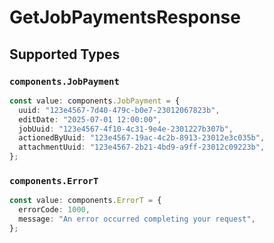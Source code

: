 # GetJobPaymentsResponse


## Supported Types

### `components.JobPayment`

```typescript
const value: components.JobPayment = {
  uuid: "123e4567-7d40-479c-b0e7-23012067823b",
  editDate: "2025-07-01 12:00:00",
  jobUuid: "123e4567-4f10-4c31-9e4e-2301227b307b",
  actionedByUuid: "123e4567-19ac-4c2b-8913-23012e3c035b",
  attachmentUuid: "123e4567-2b21-4bd9-a9ff-23012c09223b",
};
```

### `components.ErrorT`

```typescript
const value: components.ErrorT = {
  errorCode: 1000,
  message: "An error occurred completing your request",
};
```

